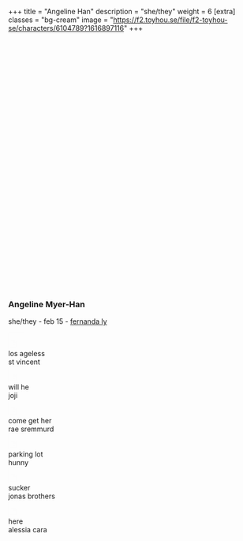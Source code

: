+++
title = "Angeline Han"
description = "she/they"
weight = 6
[extra]
classes = "bg-cream"
image = "https://f2.toyhou.se/file/f2-toyhou-se/characters/6104789?1616897116"
+++
<div class="row no-gutters">
  <div class="col-md-4 p-1">
    <div class="card border-0 p-1 mb-2">
      <div class="card border-0 w-100" style="background: url(https://i.pinimg.com/564x/7f/f6/97/7ff697c32feb56d11a174418476ce3e5.jpg); background-size: cover; padding-top: 100%;"></div>
    </div>
    <div class="card border-0 mt-2 p-3">
      <h3 class="text-center">Angeline Myer-Han</h3>
      <p class="text-center mb-0">she/they - feb 15 - <a href="#" data-toggle="tooltip" title="faceclaim"> fernanda ly</a></p>
    </div>
  </div>
  <div class="col-md-7 p-1" style="min-height: 400px;">
    <div class="card border-0 mb-2 p-3" style="height: calc(50% + 80px);">
      <div class="overflow-auto h-100">
        <div class="row no-gutters row-hoverable py-3">
          <div class="col-2">
            <i class="fas fa-play" style="position: absolute; top: 6px; left: 8px; font-size: 20px;"></i>
            <iframe width="30" height="30" src="https://www.youtube.com/embed/h9TlaYxoOO8?modestbranding=1" style="opacity: 0.01"></iframe>
          </div>
          <div class="col-5 p-1">
            los ageless
          </div>
          <div class="col-5 p-1">
            st vincent
          </div>
        </div>
        <div class="row no-gutters row-hoverable py-3">
          <div class="col-2">
            <i class="fas fa-play" style="position: absolute; top: 6px; left: 8px; font-size: 20px;"></i>
            <iframe width="30" height="30" src="https://www.youtube.com/embed/R2zXxQHBpd8?modestbranding=1" style="opacity: 0.01"></iframe>
          </div>
          <div class="col-5 p-1">
            will he
          </div>
          <div class="col-5 p-1">
            joji
          </div>
        </div>
        <div class="row no-gutters row-hoverable py-3">
          <div class="col-2">
            <i class="fas fa-play" style="position: absolute; top: 6px; left: 8px; font-size: 20px;"></i>
            <iframe width="30" height="30" src="https://www.youtube.com/embed/_7anctpbSSo?modestbranding=1" style="opacity: 0.01"></iframe>
          </div>
          <div class="col-5 p-1">
            come get her
          </div>
          <div class="col-5 p-1">
            rae sremmurd
          </div>
        </div>
        <div class="row no-gutters row-hoverable py-3">
          <div class="col-2">
            <i class="fas fa-play" style="position: absolute; top: 6px; left: 8px; font-size: 20px;"></i>
            <iframe width="30" height="30" src="https://www.youtube.com/embed/FPerwkpiBQE?modestbranding=1" style="opacity: 0.01"></iframe>
          </div>
          <div class="col-5 p-1">
            parking lot
          </div>
          <div class="col-5 p-1">
            hunny
          </div>
        </div>
        <div class="row no-gutters row-hoverable py-3">
          <div class="col-2">
            <i class="fas fa-play" style="position: absolute; top: 6px; left: 8px; font-size: 20px;"></i>
            <iframe width="30" height="30" src="https://www.youtube.com/embed/CnAmeh0-E-U?modestbranding=1" style="opacity: 0.01"></iframe>
          </div>
          <div class="col-5 p-1">
            sucker
          </div>
          <div class="col-5 p-1">
            jonas brothers
          </div>
        </div>
        <div class="row no-gutters row-hoverable py-3">
          <div class="col-2">
            <i class="fas fa-play" style="position: absolute; top: 6px; left: 8px; font-size: 20px;"></i>
            <iframe width="30" height="30" src="https://www.youtube.com/embed/UKp2CrfmVfw?modestbranding=1" style="opacity: 0.01"></iframe>
          </div>
          <div class="col-5 p-1">
            here
          </div>
          <div class="col-5 p-1">
            alessia cara
          </div>
        </div>
      </div>
    </div>
    <div class="row no-gutters mt-2" style="height: calc(50% - 80px - .5rem);">
      <div class="col-3 pr-1">
        <div class="card border-0 h-100 p-1">
	  <div class="card border-0 w-100 h-100" style="background: url(https://ae01.alicdn.com/kf/H48247f8c73124050a5398895c23bec97o/Angel-Big-Letter-Bling-Bling-90s-Aesthetic-Tumblr-Chain-Necklace-Women-Choker-Unif-Bitch-Daddy-Night.jpg_640x640q70.jpg); background-size: cover;"></div>
        </div>
      </div>
      <div class="col-3 px-1">
        <div class="card border-0 h-100 p-1">
	  <div class="card border-0 w-100 h-100" style="background: url(https://i.pinimg.com/originals/0f/62/b6/0f62b6f5ab479f6dffd345457dc63b0d.jpg); background-size: cover;"></div>
	</div>
      </div>
      <div class="col-3 px-1">
        <div class="card border-0 h-100 p-1">
	  <div class="card border-0 w-100 h-100" style="background: url(https://data.whicdn.com/images/320678849/original.jpg); background-size: cover;"></div>
	</div>
      </div>
      <div class="col-3 pl-1">
        <div class="card border-0 h-100 p-1">
	  <div class="card border-0 w-100 h-100" style="background: url(https://picture-cdn.wheretoget.it/qlatwm-l-610x610-shoes-blue-wedges-boots-ankle+boots-pink-tumblr-aesthetic-pretty-cute.jpg); background-size: cover;"></div>
	</div>
      </div>
    </div>
  </div>
  <div class="col-md-1 p-1">
    <div class="card border-0 h-100 p-1" style="min-height: 50px;">
      <div class="card border-0 h-100 w-100" style="background: url(https://i.pinimg.com/564x/79/b8/bb/79b8bbc1ef72fab387269cfc989c87ff.jpg); background-size: cover; background-position: center;"></div>
    </div>
  </div>
  <div class="col-12 p-1">
    <div class="card border-0 p-3 my-2">
      <h3>relationships</h3>
    </div>
  </div>
  <div class="col-lg-2 col-md-3 col-6 p-1">
    <div class="chara-card card p-1 border-0">
      <div class="card border-0" style="background: url(https://f2.toyhou.se/file/f2-toyhou-se/characters/6104782?1616897066); background-size: cover;">
        <a class="card text-center bg-cream w-100 border-0" href="/characters/quiet%20towns/caroline" style="padding-top: 100%;">
        </a>
      </div>
    </div>
    <div class="card p-2 m-1 text-center border-0" style="border-radius: 20px;">
      <h5 class="text-uppercase"><a href="/characters/quiet%20towns/caroline"> Caroline Xue </a></h5>
      <hr class="my-0 mx-2">
      <span class="font-italic"> college friend </span>
    </div>
  </div>
  <div class="col-lg-2 col-md-3 col-6 p-1">
    <div class="chara-card card p-1 border-0">
      <div class="card border-0" style="background: url(https://f2.toyhou.se/file/f2-toyhou-se/characters/6104786?1616897097); background-size: cover;">
        <a class="card text-center bg-cream w-100 border-0" href="/characters/quiet%20towns/dominic" style="padding-top: 100%;">
        </a>
      </div>
    </div>
    <div class="card p-2 m-1 text-center border-0" style="border-radius: 20px;">
      <h5 class="text-uppercase"><a href="/characters/quiet%20towns/dominic"> Dominic Kocinski </a></h5>
      <hr class="my-0 mx-2">
      <span class="font-italic"> acquaintance </span>
    </div>
  </div>
</div>
<script>
  $(function () {
    $('[data-toggle="tooltip"]').tooltip()
  })
</script>
